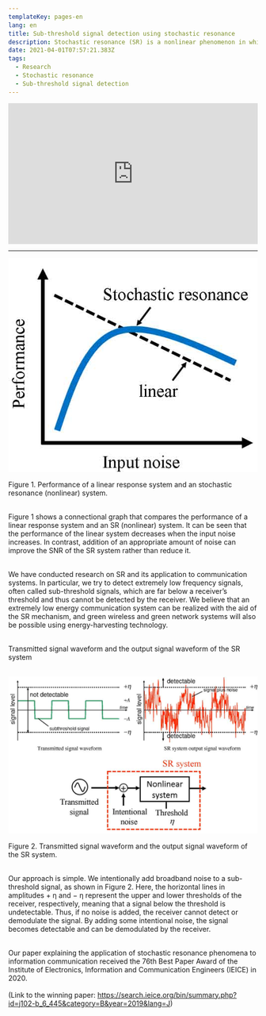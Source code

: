 ```yaml
---
templateKey: pages-en
lang: en
title: Sub-threshold signal detection using stochastic resonance
description: Stochastic resonance (SR) is a nonlinear phenomenon in which a system response is enhanced by additional noise. SR has received considerable attention as it can detect a signal that is too weak to be detected by a sensor. By adding noise (usually with a much broader bandwidth than the original signal) to the signal, the original signal’s frequency will resonate with that of the noise signal, amplifying the original signal while not amplifying the noise. As a result, the signal, which could not be detected by the sensor, evolves, and becomes detectable.
date: 2021-04-01T07:57:21.383Z
tags:
  - Research
  - Stochastic resonance
  - Sub-threshold signal detection
---
```


<div style="padding:56.25% 0 0 0;position:relative;"><iframe src="https://player.vimeo.com/video/631905450?h=89a088b692&amp;badge=0&amp;autopause=0&amp;player_id=0&amp;app_id=58479" frameborder="0" allow="autoplay; fullscreen; picture-in-picture" allowfullscreen style="position:absolute;top:0;left:0;width:100%;height:100%;" title="SR_demo_20161110_Scilent"></iframe></div><script src="https://player.vimeo.com/api/player.js"></script>

---

![Figure 1. Performance of a linear response system and an stochastic resonance (nonlinear) system.](../research/Stochastic-resonance/sr4.jpg "Figure 1. Performance of a linear response system and an stochastic resonance (nonlinear) system.")

Figure 1. Performance of a linear response system and an stochastic resonance (nonlinear) system.
<br /><br />

Figure 1 shows a connectional graph that compares the performance of a linear response system and an SR (nonlinear) system. It can be seen that the performance of the linear system decreases when the input noise increases. In contrast, addition of an appropriate amount of noise can improve the SNR of the SR system rather than reduce it.
<br /><br />

We have conducted research on SR and its application to communication systems. In particular, we try to detect extremely low frequency signals, often called sub-threshold signals, which are far below a receiver’s threshold and thus cannot be detected by the receiver. We believe that an extremely low energy communication system can be realized with the aid of the SR mechanism, and green wireless and green network systems will also be possible using energy-harvesting technology.
<br /><br />

Transmitted signal waveform and the output signal waveform of the SR system
<br /><br />

![Figure 2. Transmitted signal waveform and the output signal waveform of the SR system.](../research/Stochastic-resonance/sr_sys4.jpg "Figure 2. Transmitted signal waveform and the output signal waveform of the SR system.")

Figure 2. Transmitted signal waveform and the output signal waveform of the SR system.
<br /><br />

Our approach is simple. We intentionally add broadband noise to a sub-threshold signal, as shown in Figure 2. Here, the horizontal lines in amplitudes + η and − η represent the upper and lower thresholds of the receiver, respectively, meaning that a signal below the threshold is undetectable. Thus, if no noise is added, the receiver cannot detect or demodulate the signal. By adding some intentional noise, the signal becomes detectable and can be demodulated by the receiver.
<br /><br />

Our paper explaining the application of stochastic resonance phenomena to information communication received the 76th Best Paper Award of the Institute of Electronics, Information and Communication Engineers (IEICE) in 2020.
<br /><br />
(Link to the winning paper: https://search.ieice.org/bin/summary.php?id=j102-b_6_445&category=B&year=2019&lang=J)
